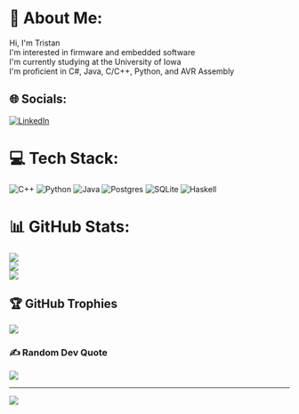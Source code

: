 # 💫 About Me:
Hi, I'm Tristan<br>I'm interested in firmware and embedded software<br>I'm currently studying at the University of Iowa<br>I'm proficient in C#, Java, C/C++, Python, and AVR Assembly<br>


## 🌐 Socials:
[![LinkedIn](https://img.shields.io/badge/LinkedIn-%230077B5.svg?logo=linkedin&logoColor=white)](https://linkedin.com/in/tristan-pawlenty) 

# 💻 Tech Stack:
![C++](https://img.shields.io/badge/c++-%2300599C.svg?style=for-the-badge&logo=c%2B%2B&logoColor=white) ![Python](https://img.shields.io/badge/python-3670A0?style=for-the-badge&logo=python&logoColor=ffdd54) ![Java](https://img.shields.io/badge/java-%23ED8B00.svg?style=for-the-badge&logo=java&logoColor=white) ![Postgres](https://img.shields.io/badge/postgres-%23316192.svg?style=for-the-badge&logo=postgresql&logoColor=white) ![SQLite](https://img.shields.io/badge/sqlite-%2307405e.svg?style=for-the-badge&logo=sqlite&logoColor=white) ![Haskell](https://img.shields.io/badge/Haskell-5e5086?style=for-the-badge&logo=haskell&logoColor=white)
# 📊 GitHub Stats:
![](https://github-readme-stats.vercel.app/api?username=tpawlenty&theme=dark&hide_border=false&include_all_commits=true&count_private=true)<br/>
![](https://github-readme-streak-stats.herokuapp.com/?user=tpawlenty&theme=dark&hide_border=false)<br/>
![](https://github-readme-stats.vercel.app/api/top-langs/?username=tpawlenty&theme=dark&hide_border=false&include_all_commits=true&count_private=true&layout=compact)

## 🏆 GitHub Trophies
![](https://github-profile-trophy.vercel.app/?username=tpawlenty&theme=radical&no-frame=false&no-bg=false&margin-w=4)

### ✍️ Random Dev Quote
![](https://quotes-github-readme.vercel.app/api?type=horizontal&theme=tokyonight)

---
[![](https://visitcount.itsvg.in/api?id=tpawlenty&icon=5&color=5)](https://visitcount.itsvg.in)
